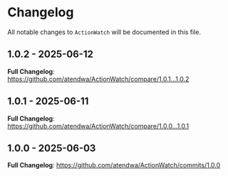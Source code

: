 # Changelog

All notable changes to `ActionWatch` will be documented in this file.

## 1.0.2 - 2025-06-12

**Full Changelog**: https://github.com/atendwa/ActionWatch/compare/1.0.1...1.0.2

## 1.0.1 - 2025-06-11

**Full Changelog**: https://github.com/atendwa/ActionWatch/compare/1.0.0...1.0.1

## 1.0.0 - 2025-06-03

**Full Changelog**: https://github.com/atendwa/ActionWatch/commits/1.0.0
